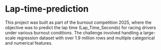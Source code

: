 # Lap-time-prediction
This project was built as part of the burnout competition 2025, where the objective was to predict the lap time (Lap_Time_Seconds) for racing drivers under various burnout conditions. The challenge involved handling a large-scale regression dataset with over 1.9 million rows and multiple categorical and numerical features.
